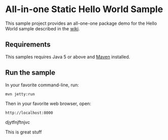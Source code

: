 # All-in-one Static Hello World Sample

This sample project provides an all-one-one package demo for the Hello World sample described in the [wiki](https://github.com/swagger-api/swagger-spec/wiki/Hello-World-Sample).

## Requirements

This samples requires Java 5 or above and [Maven](http://maven.apache.org) installed.

## Run the sample

In your favorite command-line, run:

```
mvn jetty:run
```

Then in your favorite web browser, open:
```
http://localhost:8000
```


djytfnjftnjvc

This is great stuff